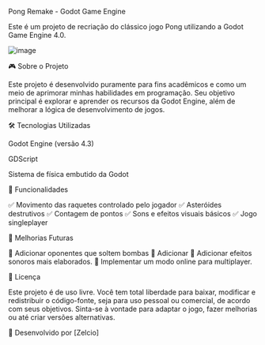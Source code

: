 Pong Remake - Godot Game Engine

Este é um projeto de recriação do clássico jogo Pong utilizando a Godot Game Engine 4.0.

![image](https://github.com/user-attachments/assets/3d582eec-f1d7-4b23-a34a-940f6691e473)


🎮 Sobre o Projeto

Este projeto é desenvolvido puramente para fins acadêmicos e como um meio de aprimorar minhas habilidades em programação. Seu objetivo principal é explorar e aprender os recursos da Godot Engine, além de melhorar a lógica de desenvolvimento de jogos.

🛠 Tecnologias Utilizadas

Godot Engine (versão 4.3)

GDScript

Sistema de física embutido da Godot

📌 Funcionalidades

✅ Movimento das raquetes controlado pelo jogador
✅ Asteróides destrutivos
✅ Contagem de pontos
✅ Sons e efeitos visuais básicos
✅ Jogo singleplayer

🎨 Melhorias Futuras

🔧 Adicionar oponentes que soltem bombas
🔧 Adicionar
🔧 Adicionar efeitos sonoros mais elaborados.
🔧 Implementar um modo online para multiplayer.

📜 Licença

Este projeto é de uso livre. Você tem total liberdade para baixar, modificar e redistribuir o código-fonte, seja para uso pessoal ou comercial, de acordo com seus objetivos.
Sinta-se à vontade para adaptar o jogo, fazer melhorias ou até criar versões alternativas.

👾 Desenvolvido por [Zelcio]
